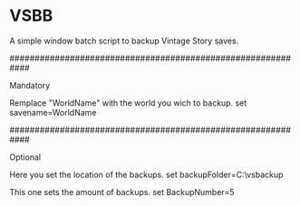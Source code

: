 # VSBB
A simple window batch script to backup Vintage Story saves.

############################################################

Mandatory


Remplace "WorldName" with the world you wich to backup.
set savename=WorldName

############################################################

Optional


Here you set the location of the backups.
set backupFolder=C:\vsbackup



This one sets the amount of backups.
set BackupNumber=5
